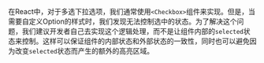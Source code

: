 在React中，对于多选下拉选项，我们通常使用`<Checkbox>`组件来实现。但是，当需要自定义Option的样式时，我们发现无法控制选中的状态。为了解决这个问题，我们建议开发者自己去实现这个逻辑处理，而不是让组件内部的`selected`状态来控制。这样可以保证组件的内部状态和外部状态的一致性，同时也可以避免因为改变`selected`状态而产生的额外的高亮区域。
